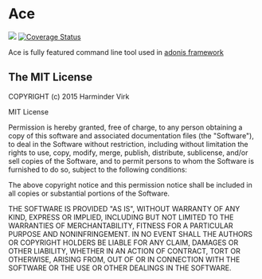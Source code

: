 # Ace

![](https://img.shields.io/travis/adonisjs/adonis-ace.svg)
[![Coverage Status](https://coveralls.io/repos/adonisjs/adonis-ace/badge.svg?branch=master&service=github)](https://coveralls.io/github/adonisjs/adonis-ace?branch=master)

Ace is fully featured command line tool used in [adonis framework](http://adonisjs.com)

## The MIT License

COPYRIGHT (c) 2015 Harminder Virk

MIT License

Permission is hereby granted, free of charge, to any person obtaining
a copy of this software and associated documentation files (the
"Software"), to deal in the Software without restriction, including
without limitation the rights to use, copy, modify, merge, publish,
distribute, sublicense, and/or sell copies of the Software, and to
permit persons to whom the Software is furnished to do so, subject to
the following conditions:

The above copyright notice and this permission notice shall be
included in all copies or substantial portions of the Software.

THE SOFTWARE IS PROVIDED "AS IS", WITHOUT WARRANTY OF ANY KIND,
EXPRESS OR IMPLIED, INCLUDING BUT NOT LIMITED TO THE WARRANTIES OF
MERCHANTABILITY, FITNESS FOR A PARTICULAR PURPOSE AND
NONINFRINGEMENT. IN NO EVENT SHALL THE AUTHORS OR COPYRIGHT HOLDERS BE
LIABLE FOR ANY CLAIM, DAMAGES OR OTHER LIABILITY, WHETHER IN AN ACTION
OF CONTRACT, TORT OR OTHERWISE, ARISING FROM, OUT OF OR IN CONNECTION
WITH THE SOFTWARE OR THE USE OR OTHER DEALINGS IN THE SOFTWARE.
